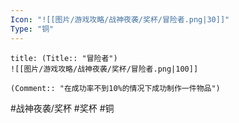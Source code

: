 ```yaml
---
Icon: "![[图片/游戏攻略/战神夜袭/奖杯/冒险者.png|30]]"
Type: "铜"
---
```

```ad-common-bronze-trophy
title: (Title:: "冒险者")
![[图片/游戏攻略/战神夜袭/奖杯/冒险者.png|100]]

(Comment:: "在成功率不到10%的情况下成功制作一件物品")
```

#战神夜袭/奖杯 #奖杯 #铜
